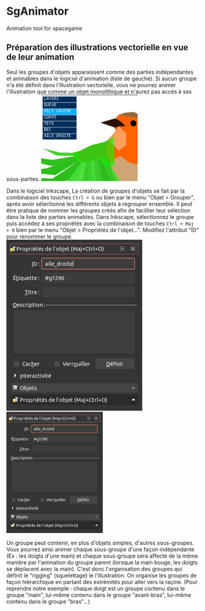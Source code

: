 # SgAnimator
Animation tool for spacegame

## Préparation des illustrations vectorielle en vue de leur animation
Seul les groupes d'objets apparaissent comme des parties indépendantes et animables dans le logiciel d'animation (liste de gauche). Si aucun groupe n'a été définit dans l'illustration vectorielle, vous ne pourrez animer l'illustration que comme un objet monolithique et n'aurez pas accès à ses sous-parties.
<img src="res/sga_partslist.png" width="50%">

Dans le logiciel Inkscape, La création de groupes d'objets se fait par la combinaison des touches `Ctrl + G` ou bien par le menu "Objet > Grouper", après avoir sélectionné les différents objets à regrouper ensemble.
Il peut être pratique de nommer les groupes créés afin de faciliter leur sélection dans la liste des parties animables. Dans Inkscape, sélectionnez le groupe puis accédez à ses propriétés avec la combinaison de touches `Ctrl + Maj + O` bien par le menu "Objet > Propriétés de l'objet...". Modifiez l'attribut "ID" pour renommer le groupe.
![Inkscape group id](res/inkscape_groupid.png)
<img src="res/inkscape_groupid.png" width="50%">

Un groupe peut contenir, en plus d'objets simples, d'autres sous-groupes. Vous pourrez ainsi animer chaque sous-groupe d'une façon indépendante (Ex : les doigts d'une main) et chaque sous-groupe sera affecté de la même manière par l'animation du groupe parent (lorsque la main bouge, les doigts se déplacent avec la main).
C'est donc l'organisation des groupes qui définit le "rigging" (squelettage) le l'illustration. On organise les groupes de façon hiérarchique en partant des extrémités pour aller vers la raçine. (Pour reprendre notre exemple : chaque doigt est un groupe contenu dans le groupe "main", lui-même contenu dans le groupe "avant-bras", lui-même contenu dans le groupe "bras"...)

